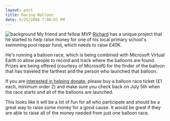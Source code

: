 ```yaml
---
layout: post
title: Racing Balloon
date: 5/25/2008 7:00:01 PM
---
```


![background](http://gwb.blob.core.windows.net/sdorman/WindowsLiveWriter/RacingBalloon_109AC/background_thumb.jpg) My friend and fellow MVP [Richard](http://binaryrefinery.com) has a unique project that he started to help raise money for one of his local primary school's swimming pool repair fund, which needs to raise £40K. 

He's running a balloon race, which is being combined with Microsoft Virtual Earth to allow people to record and track where the balloons are found. Prizes are being offered (courtesy of Microsoft) for the finder of the balloon that has traveled the farthest and the person who launched that balloon.

If you are [interested in helping donate](http://www.racingballoon.com/), please buy a balloon race ticket (£1 each, minimum order 2) and make sure you check back on July 5th when the race starts and all of the balloons are launched.

This looks like it will be a lot of fun for all who participate and should be a great way to raise some money for a good cause. It would be great if they are able to raise all of the money needed from just one balloon race.
